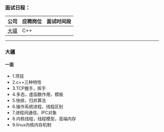 ### **面试日程：** 

| 公司 | 应聘岗位 |面试时间段 |
| :------------- |:-------------|:-------------|
|[大疆](#dajiang) | C++ | |

----
### <a id="dajiang"> 大疆 </a>
#### 一面
- 1.项目
- 2.c++三种特性
- 3.TCP握手，挥手
- 4.多态，虚函数作用，模板
- 5.快排，归并算法
- 6.操作系统进程，线程区别
- 7.进程间通信，IPC对象
- 8.内核线程，线程模型，高端内存
- 9.linux内核内存机制
